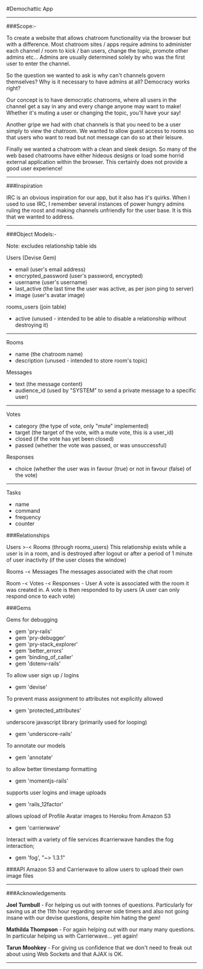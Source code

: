 #Demochattic App

- - -

###Scope:-

To create a website that allows chatroom functionality via the browser but with a difference. Most chatroom sites / apps require admins to administer each channel / room to kick / ban users, change the topic, promote other admins etc... Admins are usually determined solely by who was the first user to enter the channel. 

So the question we wanted to ask is why can't channels govern themselves? Why is it necessary to have admins at all? Democracy works right?

Our concept is to have democratic chatrooms, where all users in the channel get a say in any and every change anyone may want to make! Whether it's muting a user or changing the topic, you'll have your say!

Another gripe we had with chat channels is that you need to be a user simply to view the chatroom. We wanted to allow guest access to rooms so that users who want to read but not message can do so at their leisure.

Finally we wanted a chatroom with a clean and sleek design. So many of the web based chatrooms have either hideous designs or load some horrid external application within the browser. This certainly does not provide a good user experience!

- - -

###Inspiration

IRC is an obvious inspiration for our app, but it also has it's quirks. When I used to use IRC, I remember several instances of power hungry admins ruling the roost and making channels unfriendly for the user base. It is this that we wanted to address.

- - -

###Object Models:-

Note: excludes relationship table ids

Users (Devise Gem)

* email (user's email address)
* encrypted_password (user's password, encrypted)
* username (user's username)
* last_active (the last time the user was active, as per json ping to server)
* image (user's avatar image)

rooms_users (join table)

* active (unused - intended to be able to disable a relationship without destroying it)

- - -

Rooms

* name (the chatroom name)
* description (unused - intended to store room's topic)
  
Messages

* text (the message content)
* audience_id (used by "SYSTEM" to send a private message to a specific user)

- - -

Votes

* category (the type of vote, only "mute" implemented)
* target (the target of the vote, with a mute vote, this is a user_id)
* closed (if the vote has yet been closed)
* passed (whether the vote was passed, or was unsuccessful)

Responses

* choice (whether the user was in favour (true) or not in favour (false) of the vote)
    
- - -

Tasks

* name
* command
* frequency
* counter


###Relationships

Users >-< Rooms (through rooms_users)
This relationship exists while a user is in a room, and is destroyed after logout or after a period of 1 minute of user inactivity (if the user closes the window)

Rooms -< Messages
The messages associated with the chat room

Room -< Votes -< Responses - User
A vote is associated with the room it was created in. A vote is then responded to by users (A user can only respond once to each vote)

###Gems

Gems for debugging

* gem 'pry-rails'
* gem 'pry-debugger'
* gem 'pry-stack_explorer'
* gem 'better_errors'
* gem 'binding_of_caller'
* gem 'dotenv-rails'

To allow user sign up / logins

* gem 'devise'

To prevent mass assignment to attributes not explicitly allowed

* gem 'protected_attributes'

underscore javascript library (primarily used for looping)

* gem 'underscore-rails'

To annotate our models

* gem 'annotate'

to allow better timestamp formatting

* gem 'momentjs-rails'

supports user logins and image uploads

* gem 'rails_12factor'

allows upload of Profile Avatar images to Heroku from Amazon S3

* gem 'carrierwave'

Interact with a variety of file services #carrierwave handles the fog interaction;

* gem 'fog', "~> 1.3.1"


###API
Amazon S3 and Carrierwave to allow users to upload their own image files

- - -

###Acknowledgements

**Joel Turnbull** - For helping us out with tonnes of questions. Particularly for saving us at the 11th hour regarding server side timers and also not going insane with our devise questions, despite him hating the gem!

**Mathilda Thompson** - For again helping out with our many many questions. In particular helping us with Carrierwave... yet again!

**Tarun Moohkey** - For giving us confidence that we don't need to freak out about using Web Sockets and that AJAX is OK.

- - -